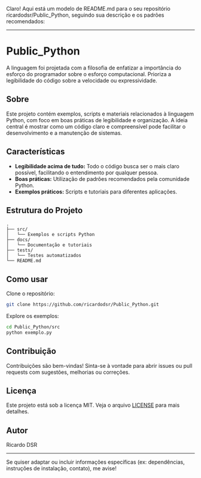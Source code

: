 Claro! Aqui está um modelo de README.md para o seu repositório ricardodsr/Public_Python, seguindo sua descrição e os padrões recomendados:

---

# Public_Python

A linguagem foi projetada com a filosofia de enfatizar a importância do esforço do programador sobre o esforço computacional. Prioriza a legibilidade do código sobre a velocidade ou expressividade.

## Sobre

Este projeto contém exemplos, scripts e materiais relacionados à linguagem Python, com foco em boas práticas de legibilidade e organização. A ideia central é mostrar como um código claro e compreensível pode facilitar o desenvolvimento e a manutenção de sistemas.

## Características

- **Legibilidade acima de tudo:** Todo o código busca ser o mais claro possível, facilitando o entendimento por qualquer pessoa.
- **Boas práticas:** Utilização de padrões recomendados pela comunidade Python.
- **Exemplos práticos:** Scripts e tutoriais para diferentes aplicações.

## Estrutura do Projeto

```
.
├── src/
│   └── Exemplos e scripts Python
├── docs/
│   └── Documentação e tutoriais
├── tests/
│   └── Testes automatizados
└── README.md
```

## Como usar

Clone o repositório:
```bash
git clone https://github.com/ricardodsr/Public_Python.git
```

Explore os exemplos:
```bash
cd Public_Python/src
python exemplo.py
```

## Contribuição

Contribuições são bem-vindas! Sinta-se à vontade para abrir issues ou pull requests com sugestões, melhorias ou correções.

## Licença

Este projeto está sob a licença MIT. Veja o arquivo [LICENSE](LICENSE) para mais detalhes.

## Autor

Ricardo DSR

---

Se quiser adaptar ou incluir informações específicas (ex: dependências, instruções de instalação, contato), me avise!
